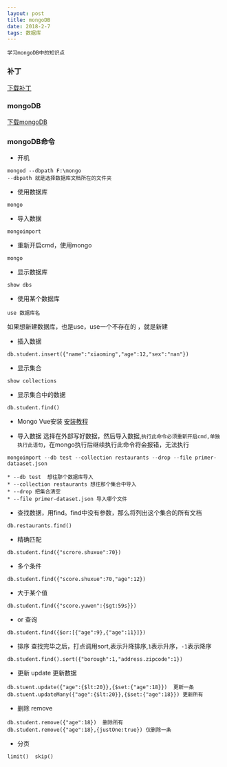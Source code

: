 ```yaml
---
layout: post
title: mongoDB
date: 2018-2-7
tags: 数据库
---
```

	学习mongoDB中的知识点
### 补丁
[下载补丁](http://hotfixv4.microsoft.com/Windows%207/Windows%20Server2008%20R2%20SP1/sp2/Fix405791/7600/free/451413_intl_x64_zip.exe)

### mongoDB
[下载mongoDB](https://fastdl.mongodb.org/win32/mongodb-win32-x86_64-2008plus-ssl-3.6.2-signed.msi)
### mongoDB命令
* 开机
```
mongod --dbpath F:\mongo
--dbpath 就是选择数据库文档所在的文件夹
```
* 使用数据库
```
mongo
```
* 导入数据
```
mongoimport
```
* 重新开启cmd，使用mongo
```
mongo
```
* 显示数据库
```
show dbs 
```

* 使用某个数据库
```
use 数据库名
```
如果想新建数据库，也是use，use一个不存在的 ，就是新建

* 插入数据
```
db.student.insert({"name":"xiaoming","age":12,"sex":"nan"})
```

* 显示集合
```
show collections
```

* 显示集合中的数据
```
db.student.find()
```

* Mongo Vue安装
[安装教程](http://blog.csdn.net/lupengfei1009/article/details/50832996#mongovue%E5%AE%89%E8%A3%85)

* 导入数据
选择在外部写好数据，然后导入数据,`执行此命令必须重新开启cmd,单独执行此语句`，在mongo执行后继续执行此命令将会报错，无法执行
```
mongoimport --db test --collection restaurants --drop --file primer-dataaset.json
```
	* --db test  想往那个数据库导入
	* --collection restaurants 想往那个集合中导入
	* --drop 把集合清空
	* --file primer-dataset.json 导入哪个文件

* 查找数据，用find。find中没有参数，那么将列出这个集合的所有文档
```
db.restaurants.find()
```

* 精确匹配
```
db.student.find({"scrore.shuxue":70})
```

* 多个条件
```
db.student.find({"score.shuxue":70,"age":12})
```

* 大于某个值
```
db.student.find({"score.yuwen":{$gt:59s}})
```

* or 查询
```
db.student.find({$or:[{"age":9},{"age":11}]})
```

* 排序
查找完毕之后，打点调用sort,表示升降排序,`1`表示升序，`-1`表示降序
```
db.student.find().sort({"borough":1,"address.zipcode":1})
```

* 更新 update
更新数据
```
db.stuent.update({"age":{$lt:20}},{$set:{"age":18}})  更新一条
db.stuent.updateMany({"age":{$lt:20}},{$set:{"age":18}}) 更新所有
```

* 删除 remove
```
db.student.remove({"age":18})  删除所有
db.student.remove({"age":18},{justOne:true}) 仅删除一条
```

* 分页
```
limit()  skip()
```

